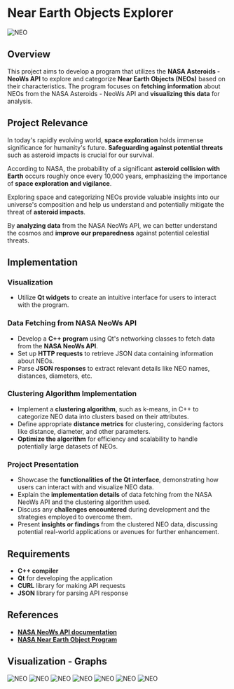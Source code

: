 # Near Earth Objects Explorer

![NEO](https://github.com/Ahamidullin/PROJECT/blob/main/52404932634_b4508d3a34_o.jpg)

## Overview

This project aims to develop a program that utilizes the **NASA Asteroids - NeoWs API** to explore and categorize **Near Earth Objects (NEOs)** based on their characteristics. The program focuses on **fetching information** about NEOs from the NASA Asteroids - NeoWs API and **visualizing this data** for analysis.

## Project Relevance

In today's rapidly evolving world, **space exploration** holds immense significance for humanity's future. **Safeguarding against potential threats** such as asteroid impacts is crucial for our survival.

According to NASA, the probability of a significant **asteroid collision with Earth** occurs roughly once every 10,000 years, emphasizing the importance of **space exploration and vigilance**.

Exploring space and categorizing NEOs provide valuable insights into our universe's composition and help us understand and potentially mitigate the threat of **asteroid impacts**.

By **analyzing data** from the NASA NeoWs API, we can better understand the cosmos and **improve our preparedness** against potential celestial threats.

## Implementation

### Visualization

- Utilize **Qt widgets** to create an intuitive interface for users to interact with the program.

### Data Fetching from NASA NeoWs API

- Develop a **C++ program** using Qt's networking classes to fetch data from the **NASA NeoWs API**.
- Set up **HTTP requests** to retrieve JSON data containing information about NEOs.
- Parse **JSON responses** to extract relevant details like NEO names, distances, diameters, etc.

### Clustering Algorithm Implementation

- Implement a **clustering algorithm**, such as k-means, in C++ to categorize NEO data into clusters based on their attributes.
- Define appropriate **distance metrics** for clustering, considering factors like distance, diameter, and other parameters.
- **Optimize the algorithm** for efficiency and scalability to handle potentially large datasets of NEOs.

### Project Presentation

- Showcase the **functionalities of the Qt interface**, demonstrating how users can interact with and visualize NEO data.
- Explain the **implementation details** of data fetching from the NASA NeoWs API and the clustering algorithm used.
- Discuss any **challenges encountered** during development and the strategies employed to overcome them.
- Present **insights or findings** from the clustered NEO data, discussing potential real-world applications or avenues for further enhancement.

## Requirements

- **C++ compiler**
- **Qt** for developing the application
- **CURL** library for making API requests
- **JSON** library for parsing API response

## References

- [**NASA NeoWs API documentation**](https://api.nasa.gov/api.html#neows-lookup)
- [**NASA Near Earth Object Program**](https://cneos.jpl.nasa.gov/)

## Visualization - Graphs

![NEO](https://github.com/Ahamidullin/PROJECT/blob/main/cluster%20graphs/photo_2024-06-02%2023.23.52.jpeg)
![NEO](https://github.com/Ahamidullin/PROJECT/blob/main/cluster%20graphs/photo_2024-06-02%2023.23.55.jpeg)
![NEO](https://github.com/Ahamidullin/PROJECT/blob/main/cluster%20graphs/photo_2024-06-02%2023.23.58.jpeg)
![NEO](https://github.com/Ahamidullin/PROJECT/blob/main/cluster%20graphs/photo_2024-06-02%2023.24.01.jpeg)
![NEO](https://github.com/Ahamidullin/PROJECT/blob/main/cluster%20graphs/2024-06-02%2023.31.02.jpg)
![NEO](https://github.com/Ahamidullin/PROJECT/blob/main/cluster%20graphs/photo_2024-06-02%2023.41.18.jpeg)
![NEO](https://github.com/Ahamidullin/PROJECT/blob/main/cluster%20graphs/photo_2024-06-02%2023.50.27.jpeg)
